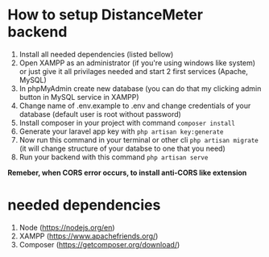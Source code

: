 # How to setup DistanceMeter backend

1. Install all needed dependencies (listed bellow)
2. Open XAMPP as an administrator (if you're using windows like system) or just give it all privilages needed and start 2 first services (Apache, MySQL)
3. In phpMyAdmin create new database (you can do that my clicking admin button in MySQL service in XAMPP)
4. Change name of .env.example to .env and change credentials of your database (default user is root without password)
5. Install composer in your project with command `composer install`
6. Generate your laravel app key with `php artisan key:generate`
7. Now run this command in your terminal or other cli `php artisan migrate` (it will change structure of your databse to one that you need)
8. Run your backend with this command `php artisan serve`

**Remeber, when CORS error occurs, to install anti-CORS like extension**

# needed dependencies

1. Node (https://nodejs.org/en)
2. XAMPP (https://www.apachefriends.org/)
3. Composer (https://getcomposer.org/download/)
